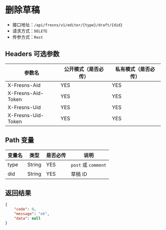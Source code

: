 # 删除草稿

- 接口地址：`/api/fresns/v1/editor/{type}/draft/{did}`
- 请求方式：`DELETE`
- 传参方式：`Rest`

## Headers 可选参数

| 参数名 | 公开模式（是否必传） | 私有模式（是否必传） |
| --- | --- | --- |
| X-Fresns-Aid | YES | YES |
| X-Fresns-Aid-Token | YES | YES |
| X-Fresns-Uid | YES | YES |
| X-Fresns-Uid-Token | YES | YES |

## Path 变量

| 变量名 | 类型 | 是否必传 | 说明 |
| --- | --- | --- | --- |
| type | String | YES | `post` 或 `comment` |
| did | String | YES | 草稿 ID |

## 返回结果

```json
{
    "code": 0,
    "message": "ok",
    "data": null
}
```

